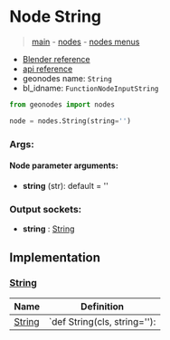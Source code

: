 # Node String

> [main](../structure.md) - [nodes](nodes.md) - [nodes menus](nodes_menus.md)

- [Blender reference](https://docs.blender.org/manual/en/latest/modeling/geometry_nodes/input/string.html)
- [api reference](https://docs.blender.org/api/current/bpy.types.FunctionNodeInputString.html)
- geonodes name: `String`
- bl_idname: `FunctionNodeInputString`

```python
from geonodes import nodes

node = nodes.String(string='')
```

### Args:

#### Node parameter arguments:

- **string** (str): default = ''

### Output sockets:

- **string** : [String](String.md)

## Implementation

### [String](String.md)

| Name | Definition |
|------|------------|
 | [String](String.md#String-classmethod) | `def String(cls, string=''): |

